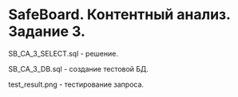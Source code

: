 # SafeBoard. Контентный анализ. Задание 3.
SB_CA_3_SELECT.sql - решение.

SB_CA_3_DB.sql - создание тестовой БД.

test_result.png - тестирование запроса.
